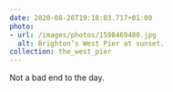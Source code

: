```yaml
---
date: 2020-08-26T19:18:03.717+01:00
photo:
- url: /images/photos/1598469480.jpg
  alt: Brighton’s West Pier at sunset.
collection: the_west_pier
---
```

Not a bad end to the day.
